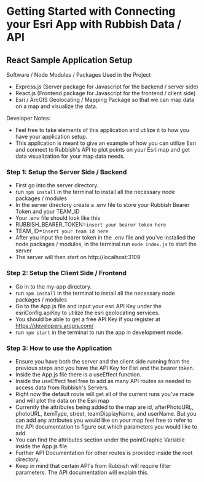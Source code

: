 # Getting Started with Connecting your Esri App with Rubbish Data / API

## React Sample Application Setup 
Software / Node Modules / Packages Used in the Project
- Express.js (Server package for Javascript for the backend / server side)
- React.js (Frontend package for Javascript for the frontend / client side)
- Esri / ArcGIS Geolocating / Mapping Package so that we can map data on a map and visualize the data. 

Developer Notes: 
- Feel free to take elements of this application and utilize it to how you have your application setup. 
- This application is meant to give an example of how you can utilize Esri and connect to Rubbish's API to plot points on your Esri map and get data visualization for your map data needs. 

### Step 1: Setup the Server Side / Backend 
- First go into the server directory.
- run `npm install` in the terminal to install all the necessary node packages / modules
- In the server directory create a .env file to store your Rubbish Bearer Token and your TEAM_ID 
- Your .env file should look like this
- RUBBISH_BEARER_TOKEN=`insert your bearer token here`
- TEAM_ID=`insert your team id here`
- After you input the bearer token in the .env file and you've installed the node packages / modules, in the terminal run `node index.js` to start the server
- The server will then start on http://localhost:3109


### Step 2: Setup the Client Side / Frontend
- Go in to the my-app directory. 
- run `npm install` in the terminal to install all the necessary node packages / modules 
- Go to the App.js file and input your esri API Key under the esriConfig.apiKey to utilize the esri geolocating services.
- You should be able to get a free API Key if you register at https://developers.arcgis.com/
- run `npm start` in the terminal to run the app in development mode. 

### Step 3: How to use the Application
- Ensure you have both the server and the client side running from the previous steps and you have the API Key for Esri and the bearer token.
- Inside the App.js file there is a useEffect function. 
- Inside the useEffect feel free to add as many API routes as needed to access data from Rubbish's Servers. 
- Right now the default route will get all of the current runs you've made and will plot the data on the Esri map
- Currently the attributes being added to the map are id, afterPhotoURL, photoURL, itemType, street, teamDisplayName, and userName. But you can add any attributes you would like on your map feel free to refer to the API documentation to figure out which parameters you would like to add. 
- You can find the attributes section under the pointGraphic Variable inside the App.js file. 
- Further API Documentation for other routes is provided inside the root directory. 
- Keep in mind that certain API's from Rubbish will require filter parameters. The API documentation will explain this. 

